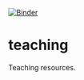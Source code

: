 [![Binder](https://mybinder.org/badge_logo.svg)](https://mybinder.org/v2/gh/sdat2/teaching/c8820c0d578753087724405f38f559f06f08b131?filepath=stats.ipynb)

# teaching
Teaching resources.

